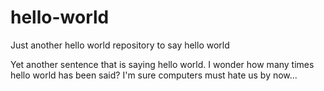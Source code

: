 # hello-world
Just another hello world repository to say hello world

Yet another sentence that is saying hello world. I wonder how many times hello world has been said? I'm sure computers must hate us by now...
